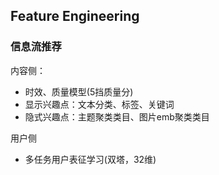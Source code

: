 ## Feature Engineering


### 信息流推荐
内容侧：
+ 时效、质量模型(5挡质量分)
+ 显示兴趣点：文本分类、标签、关键词
+ 隐式兴趣点：主题聚类类目、图片emb聚类类目

用户侧
+ 多任务用户表征学习(双塔，32维)







